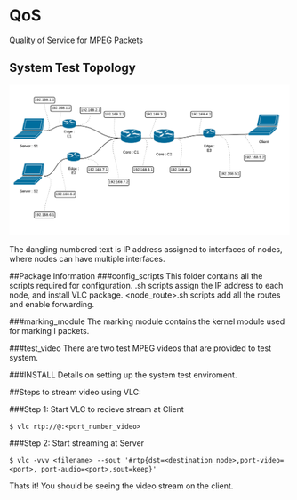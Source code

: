 # QoS
Quality of Service for MPEG Packets

## System Test Topology 

![solarized dualmode](https://github.com/kkushagra/QoS/blob/master/topology.png)

The dangling numbered text is IP address assigned to interfaces of nodes, where nodes can have multiple interfaces.

##Package Information
###config_scripts
This folder contains all the scripts required for configuration.
<node>.sh scripts assign the IP address to each node, and install
VLC  package. 
<node_route>.sh  scripts  add  all  the  routes  and  enable forwarding. 

###marking_module
The marking module contains the kernel module used for marking I packets.

###test_video
There  are  two  test  MPEG  videos  that  are  provided  to  test system.

###INSTALL
Details on setting up the system test enviroment.

##Steps to stream video using VLC:

###Step 1: Start VLC to recieve stream at Client

````
$ vlc rtp://@:<port_number_video>
````
###Step 2: Start streaming at Server

````
$ vlc -vvv <filename> --sout '#rtp{dst=<destination_node>,port-video=<port>, port-audio=<port>,sout=keep}'
````

Thats it! You should be seeing the video stream on the client.
